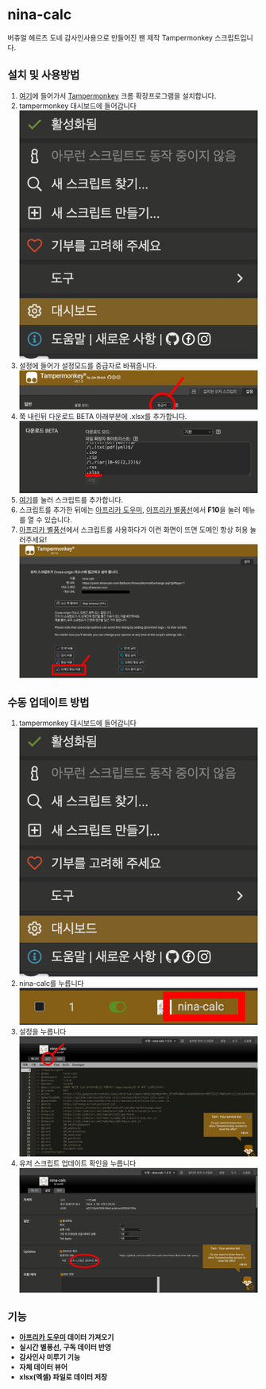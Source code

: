 # nina-calc

버츄얼 헤르츠 도네 감사인사용으로 만들어진 팬 제작 Tampermonkey 스크립트입니다.

## 설치 및 사용방법
1. [여기](https://chromewebstore.google.com/detail/tampermonkey/dhdgffkkebhmkfjojejmpbldmpobfkfo)에 들어가서 [Tampermonkey](https://chromewebstore.google.com/detail/tampermonkey/dhdgffkkebhmkfjojejmpbldmpobfkfo) 크롬 확장프로그램을 설치합니다.  
2. tampermonkey 대시보드에 들어갑니다 <img src="images/tampermonkey1.png">  
3. 설정에 들어가 설정모드를 중급자로 바꿔줍니다. <img src="images/tampermonkey2.png">  
4. 쭉 내린뒤 다운로드 BETA 아래부분에 .xlsx를 추가합니다. <img src="images/tampermonkey3.png">  
5. [여기](https://github.com/sucat0/nina-calc/raw/main/dist/nina-calc.user.js)를 눌러 스크립트를 추가합니다.  
6. 스크립트를 추가한 뒤에는 [아프리카 도우미](http://afreehp.kr/setup/alertlist), [아프리카 별풍선](https://point.afreecatv.com/Balloon/AfreecaNormalExchange.asp)에서 **F10**을 눌러 메뉴를 열 수 있습니다.  
7. [아프리카 별풍선](https://point.afreecatv.com/Balloon/AfreecaNormalExchange.asp)에서 스크립트를 사용하다가 이런 화면이 뜨면 도메인 항상 허용 눌러주세요! <img src="images/tampermonkey4.png">  

## 수동 업데이트 방법
1. tampermonkey 대시보드에 들어갑니다 <img src="images/tampermonkey1.png">  
2. nina-calc를 누릅니다 <img src="images/tampermonkey-update1.png">  
3. 설정을 누릅니다 <img src="images/tampermonkey-update2.png">  
4. 유저 스크립트 업데이트 확인을 누릅니다 <img src="images/tampermonkey-update3.png">  

## 기능
- **[아프리카 도우미](http://afreehp.kr/setup/alertlist) 데이터 가져오기**
- **실시간 별풍선, 구독 데이터 반영**
- **감사인사 미루기 기능**
- **자체 데이터 뷰어**
- **xlsx(엑셀) 파일로 데이터 저장**
